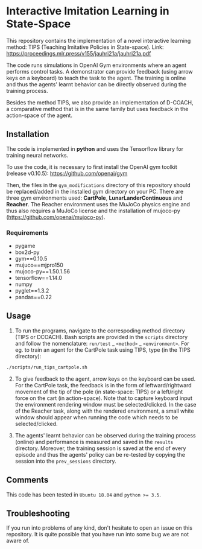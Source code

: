 # Interactive Imitation Learning in State-Space
This repository contains the implementation of a novel interactive learning method: TIPS (Teaching Imitative Policies in State-space). Link: https://proceedings.mlr.press/v155/jauhri21a/jauhri21a.pdf

The code runs simulations in OpenAI Gym environments where an agent performs control tasks. A demonstrator can provide feedback (using arrow keys on a keyboard) to teach the task to the agent. The training is online and thus the agents' learnt behavior can be directly observed during the training process.

Besides the method TIPS, we also provide an implementation of D-COACH, a comparative method that is in the same family but uses feedback in the action-space of the agent.

## Installation

The code is implemented in **python** and uses the Tensorflow library for training neural networks.

To use the code, it is necessary to first install the OpenAI gym toolkit (release v0.10.5): https://github.com/openai/gym

Then, the files in the `gym_modifications` directory of this repository should be replaced/added in the installed gym directory on your PC. There are three gym environments used: **CartPole**, **LunarLanderContinuous** and **Reacher**. The Reacher environment uses the MuJoCo physics engine and thus also requires a MuJoCo license and the installation of mujoco-py (https://github.com/openai/mujoco-py).

### Requirements
- pygame
- box2d-py
- gym==0.10.5
- mujuco==mjpro150
- mujoco-py==1.50.1.56
- tensorflow==1.14.0
- numpy
- pyglet==1.3.2
- pandas==0.22

## Usage

1. To run the programs, navigate to the correspoding method directory (TIPS or DCOACH). Bash scripts are provided in the `scripts` directory and follow the nomenclature: `run/test` _ `<method>` _ `<environment>`.
For eg. to train an agent for the CartPole task using TIPS, type (in the TIPS directory):

```bash 
./scripts/run_tips_cartpole.sh
```

2. To give feedback to the agent, arrow keys on the keyboard can be used. For the CartPole task, the feedback is in the form of leftward/rightward movement of the tip of the pole (in state-space: TIPS) or a left/right force on the cart (in action-space). Note that to capture keyboard input the environment rendering window must be selected/clicked. In the case of the Reacher task, along with the rendered environment, a small white window should appear when running the code which needs to be selected/clicked.

3. The agents' learnt behavior can be observed during the training process (online) and performance is measured and saved in the `results` directory. Moreover, the training session is saved at the end of every episode and thus the agents' policy can be re-tested by copying the session into the `prev_sessions` directory.

## Comments

This code has been tested in `Ubuntu 18.04` and `python >= 3.5`.

## Troubleshooting

If you run into problems of any kind, don't hesitate to open an issue on this repository. It is quite possible that you have run into some bug we are not aware of.
